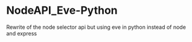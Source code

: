 # NodeAPI_Eve-Python
Rewrite of the node selector api but using eve in python instead of node and express
